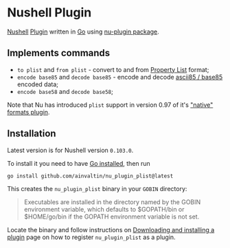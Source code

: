 # Nushell Plugin

[Nushell](https://www.nushell.sh/)
[Plugin](https://www.nushell.sh/contributor-book/plugins.html) 
written in [Go](https://go.dev/) using 
[nu-plugin package](https://github.com/ainvaltin/nu-plugin).

## Implements commands

- `to plist` and `from plist` - convert to and from [Property List](https://en.wikipedia.org/wiki/Property_list) format;
- `encode base85` and `decode base85` - encode and decode [ascii85 / base85](https://en.wikipedia.org/wiki/Ascii85) encoded data;
- `encode base58` and `decode base58`;

Note that Nu has introduced `plist` support in version 0.97 of it's
["native" formats plugin](https://www.nushell.sh/commands/categories/formats.html).

## Installation

Latest version is for Nushell version `0.103.0`.

To install it you need to have [Go installed](https://go.dev/dl/), then run
```sh
go install github.com/ainvaltin/nu_plugin_plist@latest
```
This creates the `nu_plugin_plist` binary in your `GOBIN` directory:

> Executables are installed in the directory named by the GOBIN environment
variable, which defaults to $GOPATH/bin or $HOME/go/bin if the GOPATH
environment variable is not set.

Locate the binary and follow instructions on 
[Downloading and installing a plugin](https://www.nushell.sh/book/plugins.html#downloading-and-installing-a-plugin)
page on how to register `nu_plugin_plist` as a plugin.
